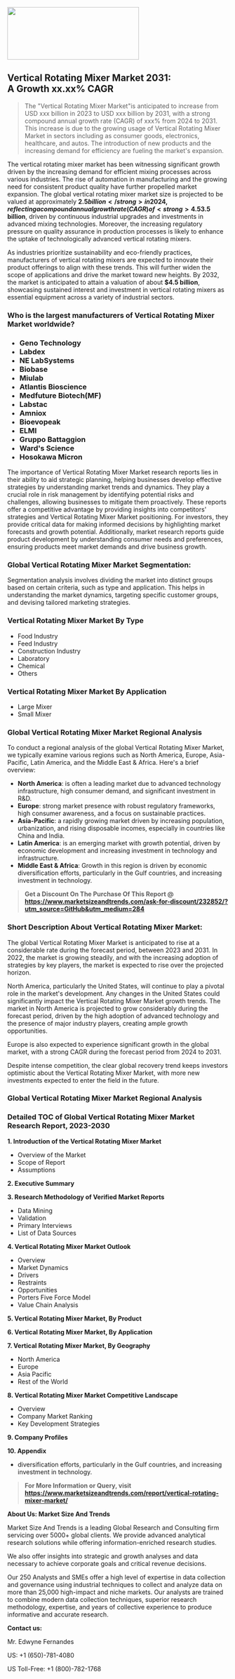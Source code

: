 <img src="https://100x100musica.es/wp-content/uploads/2024/12/Verified-Market-Reports-4-300x120.jpg" alt="" width="300" height="120" class="alignnone size-medium wp-image-100382" /><h2>Vertical Rotating Mixer Market 2031: A&nbsp;Growth&nbsp;xx.xx% CAGR</h2><blockquote id="" class="">The "Vertical Rotating Mixer Market"is anticipated to increase from USD xxx billion in 2023 to USD xxx billion by 2031, with a strong compound annual growth rate (CAGR) of xxx% from 2024 to 2031. This increase is due to the growing usage of Vertical Rotating Mixer Market in sectors including as consumer goods, electronics, healthcare, and autos. The introduction of new products and the increasing demand for efficiency are fueling the market's expansion.</blockquote><p><p>The vertical rotating mixer market has been witnessing significant growth driven by the increasing demand for efficient mixing processes across various industries. The rise of automation in manufacturing and the growing need for consistent product quality have further propelled market expansion. The global vertical rotating mixer market size is projected to be valued at approximately <strong>$2.5 billion</strong> in 2024, reflecting a compound annual growth rate (CAGR) of <strong>4.5%</strong> from 2024 to 2032. Factors such as the growing focus on operational efficiency and the advancements in mixing technology are anticipated to enhance the market dynamics during this period.</p><p>Furthermore, the food and beverage sector, along with the pharmaceuticals industry, is heavily relying on vertical rotating mixers for their unique mixing capabilities. These mixers are particularly valued for their versatility and ability to handle various materials, from powders to viscous substances. Innovations in vertical rotating mixer designs, such as enhanced safety features and user-friendly interfaces, have made them increasingly appealing to end-users. As manufacturing processes continue to evolve, the integration of smart technology within these mixers is expected to create new opportunities for growth and efficiency improvements.</p><p><strong></strong></p><p>Looking ahead, the vertical rotating mixer market is expected to experience robust expansion, with various factors influencing this trajectory. The rising adoption of vertical rotating mixers in emerging economies is projected to contribute significantly to market growth. By 2028, the market is forecasted to reach approximately <strong>$3.5 billion</strong>, driven by continuous industrial upgrades and investments in advanced mixing technologies. Moreover, the increasing regulatory pressure on quality assurance in production processes is likely to enhance the uptake of technologically advanced vertical rotating mixers.</p><p>As industries prioritize sustainability and eco-friendly practices, manufacturers of vertical rotating mixers are expected to innovate their product offerings to align with these trends. This will further widen the scope of applications and drive the market toward new heights. By 2032, the market is anticipated to attain a valuation of about <strong>$4.5 billion</strong>, showcasing sustained interest and investment in vertical rotating mixers as essential equipment across a variety of industrial sectors.</p></p><h3 id="" class="">Who is the largest manufacturers of&nbsp;Vertical Rotating Mixer Market worldwide?</h3><h3 class=""><p><ul><li>Geno Technology </li><li> Labdex </li><li> NE LabSystems </li><li> Biobase </li><li> Miulab </li><li> Atlantis Bioscience </li><li> Medfuture Biotech(MF) </li><li> Labstac </li><li> Amniox </li><li> Bioevopeak </li><li> ELMI </li><li> Gruppo Battaggion </li><li> Ward's Science </li><li> Hosokawa Micron</li></ul></p></h3><p id="ember58" class="ember-view reader-text-block__paragraph">The importance of&nbsp;Vertical Rotating Mixer Market research reports lies in their ability to aid strategic planning, helping businesses develop effective strategies by understanding market trends and dynamics. They play a crucial role in risk management by identifying potential risks and challenges, allowing businesses to mitigate them proactively. These reports offer a competitive advantage by providing insights into competitors' strategies and Vertical Rotating Mixer Market positioning. For investors, they provide critical data for making informed decisions by highlighting market forecasts and growth potential. Additionally, market research reports guide product development by understanding consumer needs and preferences, ensuring products meet market demands and drive business growth.</p><h3 id="" class="">Global&nbsp;Vertical Rotating Mixer Market Segmentation:</h3><p id="" class="">Segmentation analysis involves dividing the market into distinct groups based on certain criteria, such as type and application. This helps in understanding the market dynamics, targeting specific customer groups, and devising tailored marketing strategies.</p><h3 id="" class="">Vertical Rotating Mixer Market&nbsp;By Type</h3><p><p><ul><li>Food Industry</li><li> Feed Industry</li><li> Construction Industry</li><li> Laboratory</li><li> Chemical</li><li> Others</p></li></ul></p></p><h3 id="" class="">Vertical Rotating Mixer Market&nbsp;By Application</h3><p class=""><p><ul><li>Large Mixer</li><li> Small Mixer</li></ul></p></p><h3 id="" class="">Global Vertical Rotating Mixer Market Regional Analysis</h3><p id="" class="">To conduct a regional analysis of the global Vertical Rotating Mixer Market, we typically examine various regions such as North America, Europe, Asia-Pacific, Latin America, and the Middle East &amp; Africa. Here's a brief overview:</p><ul><li><strong>North America</strong>: is often a leading market due to advanced technology infrastructure, high consumer demand, and significant investment in R&amp;D.</li><li><strong>Europe</strong>: strong market presence with robust regulatory frameworks, high consumer awareness, and a focus on sustainable practices.</li><li><strong>Asia-Pacific</strong>: a rapidly growing market driven by increasing population, urbanization, and rising disposable incomes, especially in countries like China and India.</li><li><strong>Latin America</strong>: is an emerging market with growth potential, driven by economic development and increasing investment in technology and infrastructure.</li><li><strong>Middle East &amp; Africa</strong>: Growth in this region is driven by economic diversification efforts, particularly in the Gulf countries, and increasing investment in technology.</li></ul><blockquote id="" class=""><strong>Get a Discount On The Purchase Of This Report @ <a href="https://www.marketsizeandtrends.com/download-sample/232852/?utm_source=GitHub&utm_medium=284" target="_blank">https://www.marketsizeandtrends.com/ask-for-discount/232852/?utm_source=GitHub&utm_medium=284</a></strong></blockquote><h3>Short Description About Vertical Rotating Mixer Market:</h3><p id="ember58" class="ember-view reader-text-block__paragraph">The global&nbsp;Vertical Rotating Mixer Market&nbsp;is anticipated to rise at a considerable rate during the forecast period, between 2023 and 2031. In 2022, the market is growing steadily, and with the increasing adoption of strategies by key players, the market is expected to rise over the projected horizon.</p><p id="ember59" class="ember-view reader-text-block__paragraph">North America, particularly the United States, will continue to play a pivotal role in the market's development. Any changes in the United States could significantly impact the&nbsp;Vertical Rotating Mixer Market&nbsp;growth trends. The market in North America is projected to grow considerably during the forecast period, driven by the high adoption of advanced technology and the presence of major industry players, creating ample growth opportunities.</p><p id="ember60" class="ember-view reader-text-block__paragraph">Europe is also expected to experience significant growth in the global market, with a strong CAGR during the forecast period from 2024 to 2031.</p><p id="ember61" class="ember-view reader-text-block__paragraph">Despite intense competition, the clear global recovery trend keeps investors optimistic about the&nbsp;Vertical Rotating Mixer Market, with more new investments expected to enter the field in the future.</p><h3 id="" class="">Global Vertical Rotating Mixer Market Regional Analysis</h3><h3 id="" class="">Detailed TOC of Global Vertical Rotating Mixer Market Research Report, 2023-2030</h3><p id="" class=""><strong>1. Introduction of the Vertical Rotating Mixer Market</strong></p><ul><li>Overview of the Market</li><li>Scope of Report</li><li>Assumptions</li></ul><p id="" class=""><strong>2. Executive Summary</strong></p><p id="" class=""><strong>3. Research Methodology of Verified Market Reports</strong></p><ul><li>Data Mining</li><li>Validation</li><li>Primary Interviews</li><li>List of Data Sources</li></ul><p id="" class=""><strong>4. Vertical Rotating Mixer Market Outlook</strong></p><ul><li>Overview</li><li>Market Dynamics</li><li>Drivers</li><li>Restraints</li><li>Opportunities</li><li>Porters Five Force Model</li><li>Value Chain Analysis</li></ul><p id="" class=""><strong>5. Vertical Rotating Mixer Market, By Product</strong></p><p id="" class=""><strong>6. Vertical Rotating Mixer Market, By Application</strong></p><p id="" class=""><strong>7. Vertical Rotating Mixer Market, By Geography</strong></p><ul><li>North America</li><li>Europe</li><li>Asia Pacific</li><li>Rest of the World</li></ul><p id="" class=""><strong>8. Vertical Rotating Mixer Market Competitive Landscape</strong></p><ul><li>Overview</li><li>Company Market Ranking</li><li>Key Development Strategies</li></ul><p id="" class=""><strong>9. Company Profiles</strong></p><p id="" class=""><strong>10. Appendix</strong></p><ul><li>diversification efforts, particularly in the Gulf countries, and increasing investment in technology.</li></ul><blockquote id="" class=""><strong>For More Information or Query, visit <strong><strong><a href="https://www.marketsizeandtrends.com/report/vertical-rotating-mixer-market/" target="_blank">https://www.marketsizeandtrends.com/report/vertical-rotating-mixer-market/</a></strong></strong></strong></blockquote><p id="" class=""><strong>About Us: Market Size And Trends</strong></p><p id="" class="">Market Size And Trends is a leading Global Research and Consulting firm servicing over 5000+ global clients. We provide advanced analytical research solutions while offering information-enriched research studies.</p><p id="" class="">We also offer insights into strategic and growth analyses and data necessary to achieve corporate goals and critical revenue decisions.</p><p id="" class="">Our 250 Analysts and SMEs offer a high level of expertise in data collection and governance using industrial techniques to collect and analyze data on more than 25,000 high-impact and niche markets. Our analysts are trained to combine modern data collection techniques, superior research methodology, expertise, and years of collective experience to produce informative and accurate research.</p><p id="" class=""><strong>Contact us:</strong></p><p id="" class="">Mr. Edwyne Fernandes</p><p id="" class="">US: +1 (650)-781-4080</p><p id="" class="">US Toll-Free: +1 (800)-782-1768</p>
